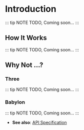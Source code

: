 # Introduction

::: tip NOTE
TODO, Coming soon...
:::

## How It Works

::: tip NOTE
TODO, Coming soon...
:::

## Why Not ...?

### Three

::: tip NOTE
TODO, Coming soon...
:::

### Babylon

::: tip NOTE
TODO, Coming soon...
:::

- **See also**: [API Specification](./reference/)